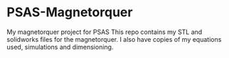 # PSAS-Magnetorquer
My magnetorquer project for PSAS
This repo contains my STL and solidworks files for the magnetorquer. I also have copies of my equations used, simulations and dimensioning. 
